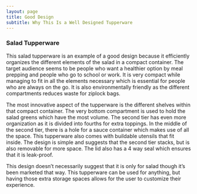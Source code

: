 ```yaml
---
layout: page
title: Good Design
subtitle: Why This Is a Well Designed Tupperware
---
```

### Salad Tupperware
This salad tupperware is an example of a good design because it efficiently organizes the different elements of the salad in a compact container. The target audience seems to be people who want a healthier option by meal prepping and people who go to school or work. It is very compact while managing to fit in all the elements necessary which is essential for people who are always on the go. It is also environmentally friendly as the different compartments reduces waste for ziplock bags. 

The most innovative aspect of the tupperware is the different shelves within that compact container. The very bottom compartment is used to hold the salad greens which have the most volume. The second tier has even more organization as it is divided into fourths for extra toppings. In the middle of the second tier, there is a hole for a sauce container which makes use of all the space. This tupperware also comes with buildable utensils that fit inside. The design is simple and suggests that the second tier stacks, but is also removable for more space. The lid also has a 4 way seal which ensures that it is leak-proof.

This design doesn’t necessarily suggest that it is only for salad though it’s been marketed that way. This tupperware can be used for anything, but having those extra storage spaces allows for the user to customize their experience. 

